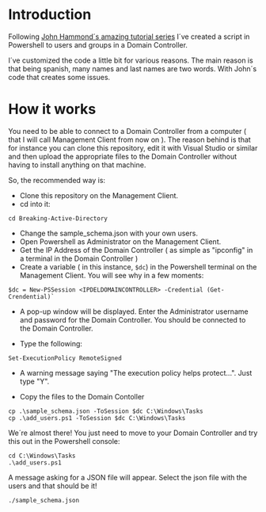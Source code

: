 # Introduction

Following [John Hammond´s amazing tutorial series](https://www.youtube.com/watch?v=59VqS6wMn6w) I´ve created a script in Powershell to users and groups in a Domain Controller. 

I´ve customized the code a little bit for various reasons. The main reason is that being spanish, many names and last names are two words. With John´s code that creates some issues.

# How it works

You need to be able to connect to a Domain Controller from a computer ( that I will call Management Client from now on ). The reason behind is that for instance you can clone this repository, edit it with Visual Studio or similar and then upload the appropriate files to the Domain Controller without having to install anything on that machine.

So, the recommended way is:

- Clone this repository on the Management Client.
- cd into it:
```
cd Breaking-Active-Directory
```
- Change the sample_schema.json with your own users.
- Open Powershell as Administrator on the Management Client.
- Get the IP Address of the Domain Controller ( as simple as "ipconfig" in a terminal in the Domain Controller )
- Create a variable ( in this instance, `$dc`) in the Powershell terminal on the Management Client. You will see why in a few moments:
```
$dc = New-PSSession <IPDELDOMAINCONTROLLER> -Credential (Get-Crendential)`
```

- A pop-up window will be displayed. Enter the Administrator username and password for the Domain Controller. You should be connected to the Domain Controller.

- Type the following:
```
Set-ExecutionPolicy RemoteSigned
```
- A warning message saying "The execution policy helps protect...". Just type "Y".

- Copy the files to the Domain Contoller
```
cp .\sample_schema.json -ToSession $dc C:\Windows\Tasks
cp .\add_users.ps1 -ToSession $dc C:\Windows\Tasks
```

We´re almost there! You just need to move to your Domain Controller and try this out in the Powershell console:

```
cd C:\Windows\Tasks
.\add_users.ps1
``` 

A message asking for a JSON file will appear. Select the json file with the users and that should be it!
```
./sample_schema.json
```



